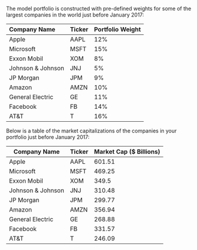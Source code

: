 The model portfolio is constructed with pre-defined weights for some of the largest companies in the world just before January 2017:

| Company Name      | Ticker | Portfolio Weight |
| :---------------- | :----- | :--------------- |
| Apple             | AAPL   | 12%              |
| Microsoft         | MSFT   | 15%              |
| Exxon Mobil       | XOM    | 8%               |
| Johnson & Johnson | JNJ    | 5%               |
| JP Morgan         | JPM    | 9%               |
| Amazon            | AMZN   | 10%              |
| General Electric  | GE     | 11%              |
| Facebook          | FB     | 14%              |
| AT&T              | T      | 16%              |

Below is a table of the market capitalizations of the companies in your portfolio just before January 2017:

| Company Name      | Ticker | Market Cap ($ Billions) |
| ----------------- | ------ | ----------------------- |
| Apple             | AAPL   | 601.51                  |
| Microsoft         | MSFT   | 469.25                  |
| Exxon Mobil       | XOM    | 349.5                   |
| Johnson & Johnson | JNJ    | 310.48                  |
| JP Morgan         | JPM    | 299.77                  |
| Amazon            | AMZN   | 356.94                  |
| General Electric  | GE     | 268.88                  |
| Facebook          | FB     | 331.57                  |
| AT&T              | T      | 246.09                  |

